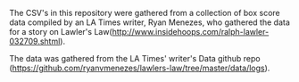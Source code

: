 The CSV's in this repository were gathered from a collection of box score data compiled by an LA Times writer, Ryan Menezes, who gathered the data for a story on Lawler's Law(http://www.insidehoops.com/ralph-lawler-032709.shtml).

The data was gathered from the LA Times' writer's Data github repo (https://github.com/ryanvmenezes/lawlers-law/tree/master/data/logs).
